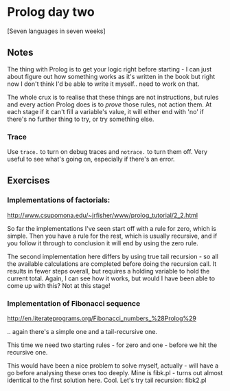 Prolog day two
==============

[Seven languages in seven weeks]

Notes
-----

The thing with Prolog is to get your logic right before starting - I can just
about figure out how something works as it's written in the book but right now
I don't think I'd be able to write it myself.. need to work on that.

The whole crux is to realise that these things are not instructions, but rules
and every action Prolog does is to *prove* those rules, not action them. At
each stage if it can't fill a variable's value, it will either end with 'no' 
if there's no further thing to try, or try something else.

### Trace ###

Use `trace.` to turn on debug traces and `notrace.` to turn them off. Very
useful to see what's going on, especially if there's an error.

Exercises
---------

### Implementations of factorials: ###
 
http://www.csupomona.edu/~jrfisher/www/prolog_tutorial/2_2.html

So far the implementations I've seen start off with a rule for zero, which is
simple. Then you have a rule for the rest, which is usually recursive, and if
you follow it through to conclusion it will end by using the zero rule.

The second implementation here differs by using true tail recursion - so
all the available calculations are completed before doing the recursion call.
It results in fewer steps overall, but requires a holding variable to hold
the current total. Again, I can see how it works, but would I have been able
to come up with this? Not at this stage!

### Implementation of Fibonacci sequence ###

http://en.literateprograms.org/Fibonacci_numbers_%28Prolog%29

.. again there's a simple one and a tail-recursive one.

This time we need two starting rules - for zero and one - before we hit the
recursive one.

This would have been a nice problem to solve myself, actually - will have a go
before analysing these ones too deeply. Mine is fibk.pl - turns out
almost identical to the first solution here. Cool. Let's try tail recursion:
fibk2.pl


